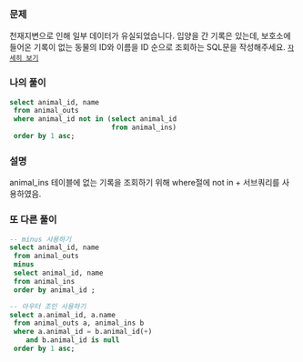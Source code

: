 ### 문제
천재지변으로 인해 일부 데이터가 유실되었습니다. 입양을 간 기록은 있는데, 보호소에 들어온 기록이 없는 동물의 ID와 이름을 ID 순으로 조회하는 SQL문을 작성해주세요. [`자세히 보기`](https://programmers.co.kr/learn/courses/30/lessons/59042)  

### 나의 풀이
```sql
select animal_id, name
 from animal_outs
 where animal_id not in (select animal_id
                         from animal_ins)
 order by 1 asc;
```

### 설명
animal_ins 테이블에 없는 기록을 조회하기 위해 where절에 not in + 서브쿼리를 사용하였음.

### 또 다른 풀이
```sql
-- minus 사용하기
select animal_id, name
 from animal_outs
 minus
 select animal_id, name
 from animal_ins
 order by animal_id ;

-- 아우터 조인 사용하기
select a.animal_id, a.name
 from animal_outs a, animal_ins b
 where a.animal_id = b.animal_id(+)
    and b.animal_id is null
 order by 1 asc;
```